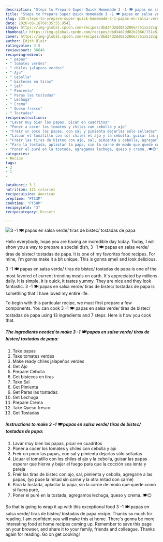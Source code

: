 ```yaml
---
description: "Steps to Prepare Super Quick Homemade 3 -1 🍽 papas en salsa verde/ tiras de bistec/ tostadas de papa"
title: "Steps to Prepare Super Quick Homemade 3 -1 🍽 papas en salsa verde/ tiras de bistec/ tostadas de papa"
slug: 235-steps-to-prepare-super-quick-homemade-3-1-papas-en-salsa-verde-tiras-de-bistec-tostadas-de-papa
date: 2020-08-18T06:35:55.954Z
image: https://img-global.cpcdn.com/recipes/dbd34d2dd02b2866/751x532cq70/3-1-🍽-papas-en-salsa-verde-tiras-de-bistec-tostadas-de-papa-foto-principal.jpg
thumbnail: https://img-global.cpcdn.com/recipes/dbd34d2dd02b2866/751x532cq70/3-1-🍽-papas-en-salsa-verde-tiras-de-bistec-tostadas-de-papa-foto-principal.jpg
cover: https://img-global.cpcdn.com/recipes/dbd34d2dd02b2866/751x532cq70/3-1-🍽-papas-en-salsa-verde-tiras-de-bistec-tostadas-de-papa-foto-principal.jpg
author: Edith Blair
ratingvalue: 4.5
reviewcount: 36648
recipeingredient:
- " papas"
- " tomates verdes"
- " chiles jalapeos verdes"
- " Ajo"
- " Cebolla"
- " bisteces en tiras"
- " Sal"
- " Pimienta"
- " Paras las tostadas"
- " Lechuga"
- " Crema"
- " Queso fresco"
- " Tostadas"
recipeinstructions:
- "Lavar muy bien las papas, picar en cuadritos"
- "Poner a cocer los tomates y chiles con cebolla y ajo"
- "Freír un poco las papas, con sal y pimienta dejarlas sólo selladas"
- "Licuar el tomatillo con los chiles el ajo y la cebolla, guisar las papas esperar que hierva y bajar el fuego para que la cocción sea lenta y pareja"
- "Freír las tiras de bistec con ajo, sal, pimienta y cebolla, agregarle a las papas, (yo puse la mitad sin carne y la otra mitad con carne)"
- "Para la tostada, aplastar la papa, sin la carne de modo que quede como si fuera puré,"
- "Poner el puré en la tostada, agregamos lechuga, queso y crema..🍽😉"
categories:
- Recipe
tags:
- 3
- 1
- 

katakunci: 3 1  
nutrition: 121 calories
recipecuisine: American
preptime: "PT13M"
cooktime: "PT58M"
recipeyield: "3"
recipecategory: Dessert

---
```



![3 -1 🍽 papas en salsa verde/ tiras de bistec/ tostadas de papa](https://img-global.cpcdn.com/recipes/dbd34d2dd02b2866/751x532cq70/3-1-🍽-papas-en-salsa-verde-tiras-de-bistec-tostadas-de-papa-foto-principal.jpg)

Hello everybody, hope you are having an incredible day today. Today, I will show you a way to prepare a special dish, 3 -1 🍽 papas en salsa verde/ tiras de bistec/ tostadas de papa. It is one of my favorites food recipes. For mine, I'm gonna make it a bit unique. This is gonna smell and look delicious.

3 -1 🍽 papas en salsa verde/ tiras de bistec/ tostadas de papa is one of the most favored of current trending meals on earth. It's appreciated by millions daily. It is simple, it is quick, it tastes yummy. They are nice and they look fantastic. 3 -1 🍽 papas en salsa verde/ tiras de bistec/ tostadas de papa is something that I have loved my entire life.




To begin with this particular recipe, we must first prepare a few components. You can cook 3 -1 🍽 papas en salsa verde/ tiras de bistec/ tostadas de papa using 13 ingredients and 7 steps. Here is how you cook that.

<!--inarticleads1-->

##### The ingredients needed to make 3 -1 🍽 papas en salsa verde/ tiras de bistec/ tostadas de papa:

1. Take  papas
1. Take  tomates verdes
1. Make ready  chiles jalapeños verdes
1. Get  Ajo
1. Prepare  Cebolla
1. Get  bisteces en tiras
1. Take  Sal
1. Get  Pimienta
1. Get  Paras las tostadas:
1. Get  Lechuga
1. Prepare  Crema
1. Take  Queso fresco
1. Get  Tostadas




<!--inarticleads2-->

##### Instructions to make 3 -1 🍽 papas en salsa verde/ tiras de bistec/ tostadas de papa:

1. Lavar muy bien las papas, picar en cuadritos
1. Poner a cocer los tomates y chiles con cebolla y ajo
1. Freír un poco las papas, con sal y pimienta dejarlas sólo selladas
1. Licuar el tomatillo con los chiles el ajo y la cebolla, guisar las papas esperar que hierva y bajar el fuego para que la cocción sea lenta y pareja
1. Freír las tiras de bistec con ajo, sal, pimienta y cebolla, agregarle a las papas, (yo puse la mitad sin carne y la otra mitad con carne)
1. Para la tostada, aplastar la papa, sin la carne de modo que quede como si fuera puré,
1. Poner el puré en la tostada, agregamos lechuga, queso y crema..🍽😉




So that is going to wrap it up with this exceptional food 3 -1 🍽 papas en salsa verde/ tiras de bistec/ tostadas de papa recipe. Thanks so much for reading. I am confident you will make this at home. There's gonna be more interesting food at home recipes coming up. Remember to save this page on your browser, and share it to your family, friends and colleague. Thanks again for reading. Go on get cooking!
